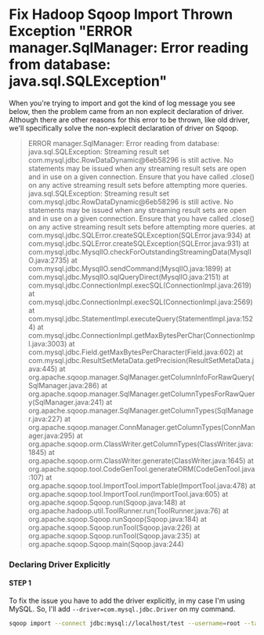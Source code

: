# Fix Hadoop Sqoop Import Thrown Exception "ERROR manager.SqlManager: Error reading from database: java.sql.SQLException"

When you're trying to import and got the kind of log message you see below, then the problem came from an non explecit declaration of driver. Although there are other reasons for this error to be thrown, like old driver, we'll specifically solve the non-explecit declaration of driver on Sqoop. 

> ERROR manager.SqlManager: Error reading from database: java.sql.SQLException: Streaming result set com.mysql.jdbc.RowDataDynamic@6eb58296 is still active. No statements may be issued when any streaming result sets are open and in use on a given connection. Ensure that you have called .close() on any active streaming result sets before attempting more queries.
java.sql.SQLException: Streaming result set com.mysql.jdbc.RowDataDynamic@6eb58296 is still active. No statements may be issued when any streaming result sets are open and in use on a given connection. Ensure that you have called .close() on any active streaming result sets before attempting more queries.
>        at com.mysql.jdbc.SQLError.createSQLException(SQLError.java:934)
>        at com.mysql.jdbc.SQLError.createSQLException(SQLError.java:931)
>        at com.mysql.jdbc.MysqlIO.checkForOutstandingStreamingData(MysqlIO.java:2735)
>        at com.mysql.jdbc.MysqlIO.sendCommand(MysqlIO.java:1899)
>        at com.mysql.jdbc.MysqlIO.sqlQueryDirect(MysqlIO.java:2151)
>        at com.mysql.jdbc.ConnectionImpl.execSQL(ConnectionImpl.java:2619)
>        at com.mysql.jdbc.ConnectionImpl.execSQL(ConnectionImpl.java:2569)
>        at com.mysql.jdbc.StatementImpl.executeQuery(StatementImpl.java:1524)
>        at com.mysql.jdbc.ConnectionImpl.getMaxBytesPerChar(ConnectionImpl.java:3003)
>        at com.mysql.jdbc.Field.getMaxBytesPerCharacter(Field.java:602)
>        at com.mysql.jdbc.ResultSetMetaData.getPrecision(ResultSetMetaData.java:445)
>        at org.apache.sqoop.manager.SqlManager.getColumnInfoForRawQuery(SqlManager.java:286)
>        at org.apache.sqoop.manager.SqlManager.getColumnTypesForRawQuery(SqlManager.java:241)
>        at org.apache.sqoop.manager.SqlManager.getColumnTypes(SqlManager.java:227)
>        at org.apache.sqoop.manager.ConnManager.getColumnTypes(ConnManager.java:295)
>        at org.apache.sqoop.orm.ClassWriter.getColumnTypes(ClassWriter.java:1845)
>        at org.apache.sqoop.orm.ClassWriter.generate(ClassWriter.java:1645)
>        at org.apache.sqoop.tool.CodeGenTool.generateORM(CodeGenTool.java:107)
>        at org.apache.sqoop.tool.ImportTool.importTable(ImportTool.java:478)
>        at org.apache.sqoop.tool.ImportTool.run(ImportTool.java:605)
>        at org.apache.sqoop.Sqoop.run(Sqoop.java:148)
>        at org.apache.hadoop.util.ToolRunner.run(ToolRunner.java:76)
>        at org.apache.sqoop.Sqoop.runSqoop(Sqoop.java:184)
>        at org.apache.sqoop.Sqoop.runTool(Sqoop.java:226)
>        at org.apache.sqoop.Sqoop.runTool(Sqoop.java:235)
>        at org.apache.sqoop.Sqoop.main(Sqoop.java:244)

### Declaring Driver Explicitly

#### STEP 1

To fix the issue you have to add the driver explicitly, in my case I'm using MySQL. So, I'll add `--driver=com.mysql.jdbc.Driver` on my command.

```bash
sqoop import --connect jdbc:mysql://localhost/test --username=root --table=salaries --driver=com.mysql.jdbc.Driver
```
